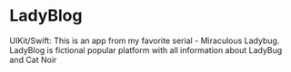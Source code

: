 # LadyBlog
UIKit/Swift: This is an app from my favorite serial - Miraculous Ladybug. LadyBlog is fictional popular platform with all information about LadyBug and Cat Noir

